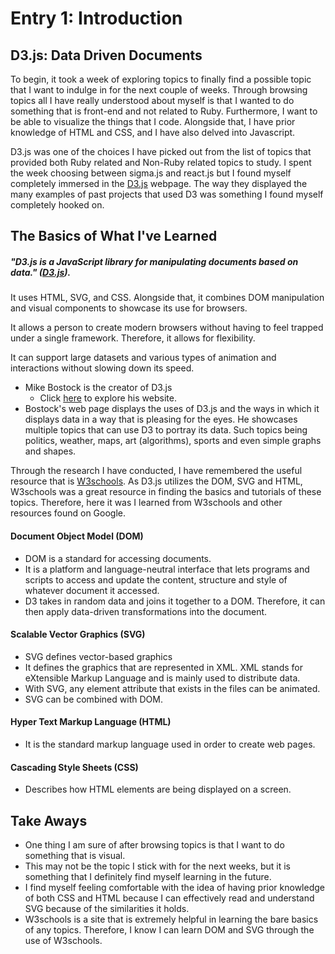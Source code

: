 # Entry 1: Introduction
## D3.js: Data Driven Documents
To begin, it took a week of exploring topics to finally find a possible topic that I want to indulge in for the next couple of weeks. Through browsing topics all I have really understood about myself is that I wanted to do something that is front-end and not related to Ruby. Furthermore, I want to be able to visualize the things that I code. Alongside that, I have prior knowledge of HTML and CSS, and I have also delved into Javascript.

D3.js was one of the choices I have picked out from the list of topics that provided both Ruby related and Non-Ruby related topics to study. I spent the week choosing between sigma.js and react.js but I found myself completely immersed in the [D3.js](https://d3js.org/) webpage. The way they displayed the many examples of past projects that used D3 was something I found myself completely hooked on.

## The Basics of What I've Learned
##### "D3.js is a JavaScript library for manipulating documents based on data." ([D3.js](https://d3js.org/)).
It uses HTML, SVG, and CSS. Alongside that, it combines DOM manipulation and visual components to showcase its use for browsers.

It allows a person to create modern browsers without having to feel trapped under a single framework. Therefore, it allows for flexibility.

It can support large datasets and various types of animation and interactions without slowing down its speed.

- Mike Bostock is the creator of D3.js
    - Click [here](https://bost.ocks.org/mike/) to explore his website.
- Bostock's web page displays the uses of D3.js and the ways in which it displays data in a way that is pleasing for the eyes. He showcases multiple topics that can use D3 to portray its data. Such topics being politics, weather, maps, art (algorithms), sports and even simple graphs and shapes.

Through the research I have conducted, I have remembered the useful resource that is [W3schools](https://www.w3schools.com/). As D3.js utilizes the DOM, SVG and HTML, W3schools was a great resource in finding the basics and tutorials of these topics. Therefore, here it was I learned from W3schools and other resources found on Google.
#### Document Object Model (DOM)
- DOM is a standard for accessing documents.
- It is a platform and language-neutral interface that lets programs and scripts to access and update the content, structure and style of whatever document it accessed.
- D3 takes in random data and joins it together to a DOM. Therefore, it can then apply data-driven transformations into the document.
#### Scalable Vector Graphics (SVG)
-  SVG defines vector-based graphics
-  It defines the graphics that are represented in XML. XML stands for eXtensible Markup Language and is mainly used to distribute data.
-  With SVG, any element attribute that exists in the files can be animated.
-  SVG can be combined with DOM.
#### Hyper Text Markup Language (HTML)
- It is the standard markup language used in order to create web pages.
#### Cascading Style Sheets (CSS)
- Describes how HTML elements are being displayed on a screen.

## Take Aways
- One thing I am sure of after browsing topics is that I want to do something that is visual.
- This may not be the topic I stick with for the next weeks, but it is something that I definitely find myself learning in the future.
- I find myself feeling comfortable with the idea of having prior knowledge of both CSS and HTML because I can effectively read and understand SVG because of the similarities it holds.
- W3schools is a site that is extremely helpful in learning the bare basics of any topics. Therefore, I know I can learn DOM and SVG through the use of W3schools.
